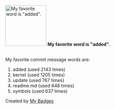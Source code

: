 <img src="https://my-badges.github.io/my-badges/favorite-word.png" alt="My favorite word is &quot;added&quot;." title="My favorite word is &quot;added&quot;." width="128">
<strong>My favorite word is &quot;added&quot;.</strong>
<br><br>

My favorite commit message words are:

1. added (used 2143 times)
2. kernel (used 1205 times)
3. update (used 767 times)
4. readme.md (used 648 times)
5. symbols (used 637 times)


Created by <a href="https://github.com/my-badges/my-badges">My Badges</a>